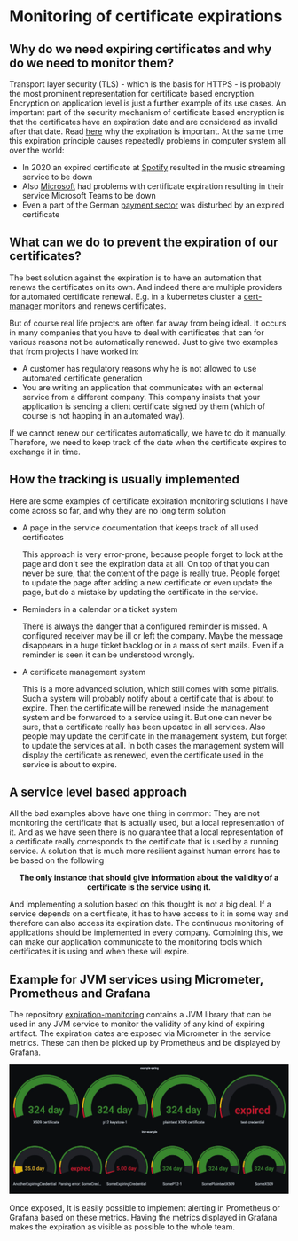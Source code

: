 # Monitoring of certificate expirations

## Why do we need expiring certificates and why do we need to monitor them?

Transport layer security (TLS) - which is the basis for HTTPS - is probably the most prominent representation for
certificate based encryption. Encryption on application level is just a further example of its use cases. An important
part of the security mechanism of certificate based encryption is that the certificates have an expiration date and are
considered as invalid after that date.
Read [here](https://www.entrust.com/blog/2016/10/why-is-certificate-expiration-necessary/) why the expiration is
important. At the same time this expiration principle causes repeatedly problems in computer system all over the world:

- In 2020 an expired certificate
  at [Spotify](https://www.thesslstore.com/blog/the-day-the-music-died-certificate-expiration-takes-down-spotify/)
  resulted in the music streaming service to be down
- Also [Microsoft](https://www.theverge.com/2020/2/3/21120248/microsoft-teams-down-outage-certificate-issue-status) had
  problems with certificate expiration resulting in their service Microsoft Teams to be down
- Even a part of the
  German [payment sector](https://hackaday.com/2022/05/30/expired-certificate-causes-german-payment-meltdown/) was
  disturbed by an expired certificate

## What can we do to prevent the expiration of our certificates?

The best solution against the expiration is to have an automation that renews the certificates on its own. And indeed
there are multiple providers for automated certificate renewal. E.g. in a kubernetes cluster
a [cert-manager](https://cert-manager.io/docs/) monitors and renews certificates.

But of course real life projects are often far away from being ideal. It occurs in many companies that you have to deal
with certificates that can for various reasons not be automatically renewed. Just to give two examples that from
projects I have worked in:

- A customer has regulatory reasons why he is not allowed to use automated certificate generation
- You are writing an application that communicates with an external service from a different company. This company
  insists that your application is sending a client certificate signed by them (which of course is not happing in an
  automated way).

If we cannot renew our certificates automatically, we have to do it manually. Therefore, we need to keep track of the
date when the certificate expires to exchange it in time.

## How the tracking is usually implemented

Here are some examples of certificate expiration monitoring solutions I have come across so far, and why they are no
long term solution

- A page in the service documentation that keeps track of all used certificates

  This approach is very error-prone, because people forget to look at the page and don't see the expiration data at all.
  On top of that you can never be sure, that the content of the page is really true. People forget to update the page
  after adding a new certificate or even update the page, but do a mistake by updating the certificate in the service.

- Reminders in a calendar or a ticket system

  There is always the danger that a configured reminder is missed. A configured receiver may be ill or left the company.
  Maybe the message disappears in a huge ticket backlog or in a mass of sent mails. Even if a reminder is seen it can be
  understood wrongly.

- A certificate management system

  This is a more advanced solution, which still comes with some pitfalls. Such a system will probably notify
  about a certificate that is about to expire. Then the certificate will be renewed inside the management system and be
  forwarded to a service using it. But one can never be sure, that a certificate really has been updated in all
  services.
  Also people may update the certificate in the management system, but forget to update the services at all. In both
  cases the management system will display the certificate as renewed, even the certificate used in the service is about
  to expire.

## A service level based approach

All the bad examples above have one thing in common: They are not monitoring the certificate that is actually used, but
a local representation of it. And as we have seen there is no guarantee that a local representation of a certificate
really
corresponds to the certificate that is used by a running service. A solution that is much more resilient against human
errors has to be based on the following

**<p align="center">
The only instance that should give information about the validity of a certificate is the service using it.</p>**

And implementing a solution based on this thought is not a big deal. If a service depends on a certificate, it has to
have
access to it in some way and therefore can also access its expiration date. The continuous monitoring of applications
should be implemented in every company. Combining this, we can make our application communicate to the monitoring
tools which certificates it is using and when these will expire.

## Example for JVM services using Micrometer, Prometheus and Grafana

The repository [expiration-monitoring](https://github.com/fkohl04/expiration-monitoring) contains a JVM library that can
be used in any JVM service to monitor the validity of any kind of expiring artifact. The expiration dates are exposed
via Micrometer in the service metrics. These can then be picked up by Prometheus and be displayed by Grafana.

<p align="center">
  <img src="assets/img.png"/>
</p>

Once exposed, It is easily possible to implement alerting in Prometheus or Grafana based on these metrics. Having the
metrics displayed in Grafana makes the expiration as visible as possible to the whole team.
